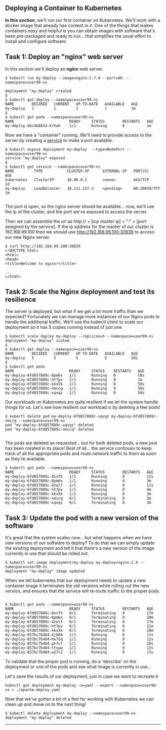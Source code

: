 


## Deploying a Container to Kubernetes

**In this section**, we'll run our first container on Kubernetes. We'll work with a docker image that already has content in it. One of the things that makes containers easy and helpful is you can obtain images with software that's been pre-packaged and ready to run... that simplifies the usual effort to install and configure software.



## Task 1: Deploy an "nginx" web server

In this section we'll deploy an **nginx** web server.


```
$ kubectl run my-deploy --image=nginx:1.7.9 --port=80 --namespace=user99-ns

deployment "my-deploy" created
$
$ kubectl get deploy --namespace=user99-ns
NAME        DESIRED   CURRENT   UP-TO-DATE   AVAILABLE   AGE
my-deploy   1         1         1            1           1m
$
$ kubectl get pods --namespace=user99-ns
NAME                         READY     STATUS        RESTARTS   AGE
my-deploy-dbc4b8b5d-krhwh    1/1       Running       0          1m

```

Now we have a "container" running.  We'll need to provide access to the server by creating a [service](https://kubernetes.io/docs/concepts/services-networking/service/) to make a port available.

```
$ kubectl expose deployment my-deploy  --type=NodePort --namespace=user99-ns
service "my-deploy" exposed
$
$ kubectl get service --namespace=user99-ns
NAME         TYPE           CLUSTER-IP      EXTERNAL-IP   PORT(S)          AGE
kubernetes   ClusterIP      10.96.0.1       <none>        443/TCP          1d
my-deploy    LoadBalancer   10.111.227.3    <pending>     80:30839/TCP     1m


```

The port is open, so the nginx server should be available... now, we'll use the ip of the cluster, and the port we've exposed to access the server.

Then we can assemble the url as http:// + [icp master ip] + ":" + [port assigned by the service].
If the ip address for the master of our cluster is 192.168.99.100 then we should use http://192.168.99.100:30839 to access our new Nginx server.

```
$ curl http://192.168.99.100:30839
<!DOCTYPE html>
<html>
<head>
<title>Welcome to nginx!</title>

...
</html>
```

## Task 2: Scale the Nginx deployment and test its resilience

The server is deployed, but what if we get a lot more traffic than we expected? Fortunately we can manage more instances of our Nginx pods to handle the additional traffic. We'll use the kubectl client to scale our deployment so it has 5 copies running instead of just one.

```
$ kubectl scale deploy my-deploy --replicas=5 --namespace=user99-ns
deployment "my-deploy" scaled
$
$ kubectl get deploy --namespace=user99-ns
NAME        DESIRED   CURRENT   UP-TO-DATE   AVAILABLE   AGE
my-deploy   5         5         5            5           58s
$
$ kubectl get pods
NAME                         READY     STATUS    RESTARTS   AGE
my-deploy-6fd857889c-8pm6x   1/1       Running   0          50s
my-deploy-6fd857889c-ht7pv   1/1       Running   0          1m
my-deploy-6fd857889c-kkx5k   1/1       Running   0          50s
my-deploy-6fd857889c-nmccq   1/1       Running   0          50s
my-deploy-6fd857889c-xqvqz   1/1       Running   0          50s

```

Our workloads on Kubernetes are quite resilient if we let the system handle things for us. Let's see how resilient our workload is by deleting a few pods!

```
$ kubectl delete pod my-deploy-6fd857889c-xqvqz my-deploy-6fd857889c-nmccq --namespace=user99-ns
pod "my-deploy-6fd857889c-xqvqz" deleted
pod "my-deploy-6fd857889c-nmccq" deleted


```
The pods are deleted as requested... but for both deleted pods, a new pod has been created in its place! Best of all... the service continues to keep track of all the appropriate pods and route network traffic to them as soon as they're available.

```
$ kubectl get pods --namespace=user99-ns
NAME                         READY     STATUS        RESTARTS   AGE
my-deploy-6fd857889c-8nvf5   1/1       Running       0          12s
my-deploy-6fd857889c-8pm6x   1/1       Running       0          3m
my-deploy-6fd857889c-dzwlf   1/1       Running       0          12s
my-deploy-6fd857889c-ht7pv   1/1       Running       0          4m
my-deploy-6fd857889c-kkx5k   1/1       Running       0          3m
my-deploy-6fd857889c-nmccq   0/1       Terminating   0          3m
my-deploy-6fd857889c-xqvqz   0/1       Terminating   0          3m
```


## Task 3: Update the pod with a new version of the software

It's great that the system scales now... but what happens when we have new versions of our software to deploy? To do that we can simply update the existing deployment and tell it that there's a new version of the image currently in use that should be rolled out.  

```
$ kubectl set image deployment/my-deploy my-deploy=nginx:1.9 --namespace=user99-ns
deployment "my-deploy" image updated

```

When we tell kubernetes that our deployment needs to update a new container image it terminates the old versions while rolling out the new version, and ensures that the service will re-route traffic to the proper pods.

```

$ kubectl get pods --namespace=user99-ns
NAME                         READY     STATUS        RESTARTS   AGE
my-deploy-6fd857889c-8nvf5   0/1       Terminating   0          17m
my-deploy-6fd857889c-8pm6x   0/1       Terminating   0          20m
my-deploy-6fd857889c-dzwlf   0/1       Terminating   0          17m
my-deploy-6fd857889c-ht7pv   0/1       Terminating   0          21m
my-deploy-6fd857889c-kkx5k   0/1       Terminating   0          20m
my-deploy-857bc7b484-4j684   1/1       Running       0          11s
my-deploy-857bc7b484-mx75q   1/1       Running       0          12s
my-deploy-857bc7b484-phfct   1/1       Running       0          10s
my-deploy-857bc7b484-ttspq   1/1       Running       0          13s
my-deploy-857bc7b484-w27c2   1/1       Running       0          13s

```

To validate that the proper pod is running, do a 'describe' on the deployment or one of the pods and see what image is currently in use...

Let's save the results of our deployment, just in case we want to recreate it

```
kubectl get deployment my-deploy -o=yaml --export --namespace=user99-ns > ./apache-deploy.yaml
```

Now that we've gotten a bit of a feel for working with Kubernetes we can clean up and move on to the next thing!

```
$ kubectl delete deployment my-deploy --namespace=user99-ns
deployment "my-deploy" deleted

```



---
